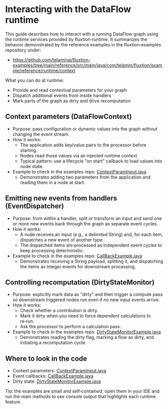 # Interacting with the DataFlow runtime

This guide describes how to interact with a running DataFlow graph using the runtime services provided by
fluxtion‑runtime. It summarizes the behavior demonstrated by the reference examples in the fluxtion‑examples repository
under:

- https://github.com/telaminai/fluxtion-examples/tree/main/reference/src/main/java/com/telamin/fluxtion/example/reference/runtime/context

What you can do at runtime:

- Provide and read contextual parameters for your graph
- Dispatch additional events from inside handlers
- Mark parts of the graph as dirty and drive recomputation

## Context parameters (DataFlowContext)

- Purpose: pass configuration or dynamic values into the graph without changing the event stream.
- How it works:
    - The application adds key/value pairs to the processor before starting.
    - Nodes read those values via an injected runtime context.
    - Typical pattern: use a lifecycle "on start" callback to load values into node state.
- Example to check in the examples repo: [ContextParamInput.java](https://github.com/telaminai/fluxtion-examples/blob/main/reference/src/main/java/com/telamin/fluxtion/example/reference/runtime/context/ContextParamInput.java)
    - Demonstrates adding two parameters from the application and reading them in a node at start.

## Emitting new events from handlers (EventDispatcher)

- Purpose: from within a handler, split or transform an input and send one or more new events back through the graph as
  separate event cycles.
- How it works:
    - A node receives an input (e.g., a delimited String) and, for each item, dispatches a new event of another type.
    - The dispatched items are processed as independent event cycles to keep processing deterministic.
- Example to check in the examples repo: [CallBackExample.java](https://github.com/telaminai/fluxtion-examples/blob/main/reference/src/main/java/com/telamin/fluxtion/example/reference/runtime/context/CallBackExample.java)
    - Demonstrates receiving a String payload, splitting it, and dispatching the items as Integer events for downstream
      processing.

## Controlling recomputation (DirtyStateMonitor)

- Purpose: explicitly mark data as "dirty" and then trigger a compute pass so downstream triggered nodes run even if no
  new input events arrive.
- How it works:
    - Check whether a contribution is dirty.
    - Mark it dirty when you need to force dependent calculations to re‑run.
    - Ask the processor to perform a calculation pass.
- Example to check in the examples repo: [DirtyStateMonitorExample.java](https://github.com/telaminai/fluxtion-examples/blob/main/reference/src/main/java/com/telamin/fluxtion/example/reference/runtime/context/DirtyStateMonitorExample.java)
    - Demonstrates reading the dirty flag, marking a flow as dirty, and initiating a recomputation cycle.

## Where to look in the code

- Context parameters: [ContextParamInput.java](https://github.com/telaminai/fluxtion-examples/blob/main/reference/src/main/java/com/telamin/fluxtion/example/reference/runtime/context/ContextParamInput.java)
- Event callbacks: [CallBackExample.java](https://github.com/telaminai/fluxtion-examples/blob/main/reference/src/main/java/com/telamin/fluxtion/example/reference/runtime/context/CallBackExample.java)
- Dirty state: [DirtyStateMonitorExample.java](https://github.com/telaminai/fluxtion-examples/blob/main/reference/src/main/java/com/telamin/fluxtion/example/reference/runtime/context/DirtyStateMonitorExample.java)

Tip: the examples are small and self‑contained; open them in your IDE and run the main methods to see console output
that highlights each runtime feature.